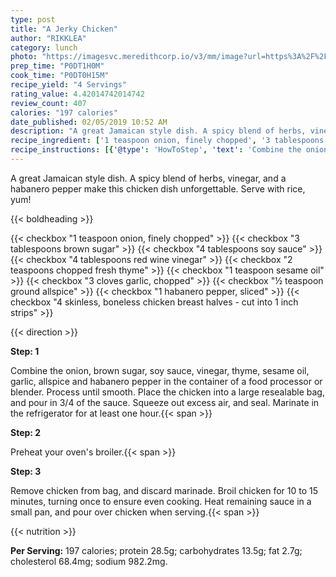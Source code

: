 ```yaml
---
type: post
title: "A Jerky Chicken"
author: "RIKKLEA"
category: lunch
photo: "https://imagesvc.meredithcorp.io/v3/mm/image?url=https%3A%2F%2Fimages.media-allrecipes.com%2Fuserphotos%2F2858435.jpg"
prep_time: "P0DT1H0M"
cook_time: "P0DT0H15M"
recipe_yield: "4 Servings"
rating_value: 4.42014742014742
review_count: 407
calories: "197 calories"
date_published: 02/05/2019 10:52 AM
description: "A great Jamaican style dish. A spicy blend of herbs, vinegar, and a habanero pepper make this chicken dish unforgettable. Serve with rice, yum!"
recipe_ingredient: ['1 teaspoon onion, finely chopped', '3 tablespoons brown sugar', '4 tablespoons soy sauce', '4 tablespoons red wine vinegar', '2 teaspoons chopped fresh thyme', '1 teaspoon sesame oil', '3 cloves garlic, chopped', '½ teaspoon ground allspice', '1 habanero pepper, sliced', '4 skinless, boneless chicken breast halves - cut into 1 inch strips']
recipe_instructions: [{'@type': 'HowToStep', 'text': 'Combine the onion, brown sugar, soy sauce, vinegar, thyme, sesame oil, garlic, allspice and habanero pepper in the container of a food processor or blender. Process until smooth. Place the chicken into a large resealable bag, and pour in 3/4 of the sauce. Squeeze out excess air, and seal. Marinate in the refrigerator for at least one hour.\n'}, {'@type': 'HowToStep', 'text': "Preheat your oven's broiler.\n"}, {'@type': 'HowToStep', 'text': 'Remove chicken from bag, and discard marinade. Broil chicken for 10 to 15 minutes, turning once to ensure even cooking. Heat remaining sauce in a small pan, and pour over chicken when serving.\n'}]
---
```


A great Jamaican style dish. A spicy blend of herbs, vinegar, and a habanero pepper make this chicken dish unforgettable. Serve with rice, yum! 

{{< boldheading >}}

{{< checkbox "1 teaspoon onion, finely chopped" >}}
{{< checkbox "3 tablespoons brown sugar" >}}
{{< checkbox "4 tablespoons soy sauce" >}}
{{< checkbox "4 tablespoons red wine vinegar" >}}
{{< checkbox "2 teaspoons chopped fresh thyme" >}}
{{< checkbox "1 teaspoon sesame oil" >}}
{{< checkbox "3 cloves garlic, chopped" >}}
{{< checkbox "½ teaspoon ground allspice" >}}
{{< checkbox "1  habanero pepper, sliced" >}}
{{< checkbox "4  skinless, boneless chicken breast halves - cut into 1 inch strips" >}}


{{< direction >}}

**Step: 1**

Combine the onion, brown sugar, soy sauce, vinegar, thyme, sesame oil, garlic, allspice and habanero pepper in the container of a food processor or blender. Process until smooth. Place the chicken into a large resealable bag, and pour in 3/4 of the sauce. Squeeze out excess air, and seal. Marinate in the refrigerator for at least one hour.{{< span >}}

**Step: 2**

Preheat your oven's broiler.{{< span >}}

**Step: 3**

Remove chicken from bag, and discard marinade. Broil chicken for 10 to 15 minutes, turning once to ensure even cooking. Heat remaining sauce in a small pan, and pour over chicken when serving.{{< span >}}

{{< nutrition >}}

**Per Serving:** 197 calories; protein 28.5g; carbohydrates 13.5g; fat 2.7g; cholesterol 68.4mg; sodium 982.2mg.